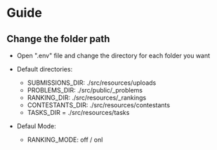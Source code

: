 # Guide

## Change the folder path

-   Open ".env" file and change the directory for each folder you want

-   Default directories:
    -   SUBMISSIONS_DIR: ./src/resources/uploads
    -   PROBLEMS_DIR: ./src/public/_problems
    -   RANKING_DIR: ./src/resources/_rankings
    -   CONTESTANTS_DIR: ./src/resources/contestants
    -   TASKS_DIR = ./src/resources/tasks
-   Defaul Mode:
    -   RANKING_MODE: off / onl
